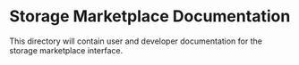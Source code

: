 # Storage Marketplace Documentation

This directory will contain user and developer documentation for the storage marketplace interface.
